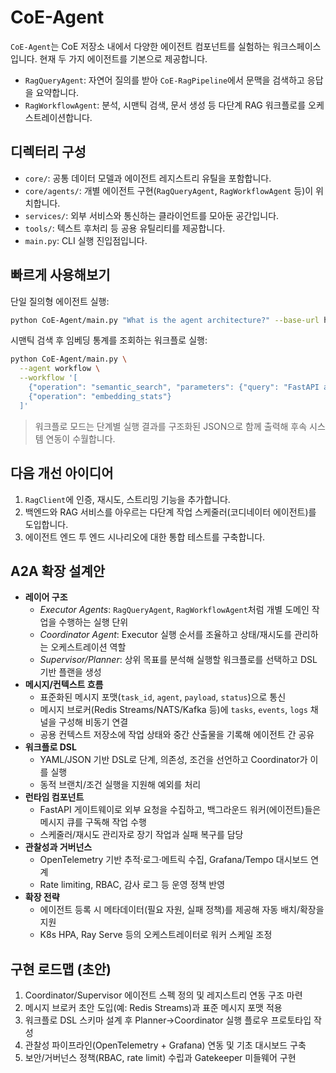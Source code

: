 # CoE-Agent

`CoE-Agent`는 CoE 저장소 내에서 다양한 에이전트 컴포넌트를 실험하는 워크스페이스입니다. 현재 두 가지 에이전트를 기본으로 제공합니다.

- `RagQueryAgent`: 자연어 질의를 받아 `CoE-RagPipeline`에서 문맥을 검색하고 응답을 요약합니다.
- `RagWorkflowAgent`: 분석, 시맨틱 검색, 문서 생성 등 다단계 RAG 워크플로를 오케스트레이션합니다.

## 디렉터리 구성
- `core/`: 공통 데이터 모델과 에이전트 레지스트리 유틸을 포함합니다.
- `core/agents/`: 개별 에이전트 구현(`RagQueryAgent`, `RagWorkflowAgent` 등)이 위치합니다.
- `services/`: 외부 서비스와 통신하는 클라이언트를 모아둔 공간입니다.
- `tools/`: 텍스트 후처리 등 공용 유틸리티를 제공합니다.
- `main.py`: CLI 실행 진입점입니다.

## 빠르게 사용해보기

단일 질의형 에이전트 실행:

```bash
python CoE-Agent/main.py "What is the agent architecture?" --base-url http://localhost:8001
```

시맨틱 검색 후 임베딩 통계를 조회하는 워크플로 실행:

```bash
python CoE-Agent/main.py \
  --agent workflow \
  --workflow '[
    {"operation": "semantic_search", "parameters": {"query": "FastAPI architecture", "k": 3}},
    {"operation": "embedding_stats"}
  ]'
```

> 워크플로 모드는 단계별 실행 결과를 구조화된 JSON으로 함께 출력해 후속 시스템 연동이 수월합니다.

## 다음 개선 아이디어
1. `RagClient`에 인증, 재시도, 스트리밍 기능을 추가합니다.
2. 백엔드와 RAG 서비스를 아우르는 다단계 작업 스케줄러(코디네이터 에이전트)를 도입합니다.
3. 에이전트 엔드 투 엔드 시나리오에 대한 통합 테스트를 구축합니다.

## A2A 확장 설계안
- **레이어 구조**
  - *Executor Agents*: `RagQueryAgent`, `RagWorkflowAgent`처럼 개별 도메인 작업을 수행하는 실행 단위
  - *Coordinator Agent*: Executor 실행 순서를 조율하고 상태/재시도를 관리하는 오케스트레이션 역할
  - *Supervisor/Planner*: 상위 목표를 분석해 실행할 워크플로를 선택하고 DSL 기반 플랜을 생성
- **메시지/컨텍스트 흐름**
  - 표준화된 메시지 포맷(`task_id`, `agent`, `payload`, `status`)으로 통신
  - 메시지 브로커(Redis Streams/NATS/Kafka 등)에 `tasks`, `events`, `logs` 채널을 구성해 비동기 연결
  - 공용 컨텍스트 저장소에 작업 상태와 중간 산출물을 기록해 에이전트 간 공유
- **워크플로 DSL**
  - YAML/JSON 기반 DSL로 단계, 의존성, 조건을 선언하고 Coordinator가 이를 실행
  - 동적 브랜치/조건 실행을 지원해 예외를 처리
- **런타임 컴포넌트**
  - FastAPI 게이트웨이로 외부 요청을 수집하고, 백그라운드 워커(에이전트)들은 메시지 큐를 구독해 작업 수행
  - 스케줄러/재시도 관리자로 장기 작업과 실패 복구를 담당
- **관찰성과 거버넌스**
  - OpenTelemetry 기반 추적·로그·메트릭 수집, Grafana/Tempo 대시보드 연계
  - Rate limiting, RBAC, 감사 로그 등 운영 정책 반영
- **확장 전략**
  - 에이전트 등록 시 메타데이터(필요 자원, 실패 정책)를 제공해 자동 배치/확장을 지원
  - K8s HPA, Ray Serve 등의 오케스트레이터로 워커 스케일 조정

## 구현 로드맵 (초안)
1. Coordinator/Supervisor 에이전트 스펙 정의 및 레지스트리 연동 구조 마련
2. 메시지 브로커 초안 도입(예: Redis Streams)과 표준 메시지 포맷 적용
3. 워크플로 DSL 스키마 설계 후 Planner→Coordinator 실행 플로우 프로토타입 작성
4. 관찰성 파이프라인(OpenTelemetry + Grafana) 연동 및 기초 대시보드 구축
5. 보안/거버넌스 정책(RBAC, rate limit) 수립과 Gatekeeper 미들웨어 구현
